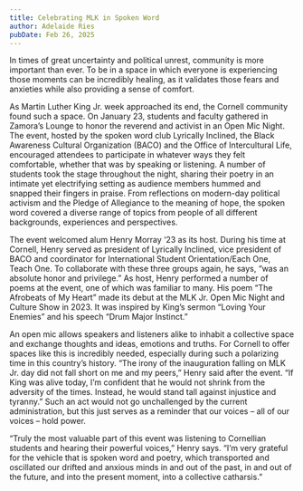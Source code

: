 ```yaml
---
title: Celebrating MLK in Spoken Word
author: Adelaide Ries
pubDate: Feb 26, 2025
---
```


In times of great uncertainty and political unrest, community is more important than ever.  To be in a space in which everyone is experiencing those moments can be incredibly healing, as it validates those fears and anxieties while also providing a sense of comfort.

As Martin Luther King Jr. week approached its end, the Cornell community found such a space.  On January 23, students and faculty gathered in Zamora’s Lounge to honor the reverend and activist in an Open Mic Night.  The event, hosted by the spoken word club Lyrically Inclined, the Black Awareness Cultural Organization (BACO) and the Office of Intercultural Life, encouraged attendees to participate in whatever ways they felt comfortable, whether that was by speaking or listening.  A number of students took the stage throughout the night, sharing their poetry in an intimate yet electrifying setting as audience members hummed and snapped their fingers in praise.  From reflections on modern-day political activism and the Pledge of Allegiance to the meaning of hope, the spoken word covered a diverse range of topics from people of all different backgrounds, experiences and perspectives.

The event welcomed alum Henry Morray ‘23 as its host.  During his time at Cornell, Henry served as president of Lyrically Inclined, vice president of BACO and coordinator for International Student Orientation/Each One, Teach One.  To collaborate with these three groups again, he says, “was an absolute honor and privilege.”  As host, Henry performed a number of poems at the event, one of which was familiar to many.  His poem “The Afrobeats of My Heart” made its debut at the MLK Jr. Open Mic Night and Culture Show in 2023.  It was inspired by King’s sermon “Loving Your Enemies” and his speech “Drum Major Instinct.”

An open mic allows speakers and listeners alike to inhabit a collective space and exchange thoughts and ideas, emotions and truths.  For Cornell to offer spaces like this is incredibly needed, especially during such a polarizing time in this country’s history.  “The irony of the inauguration falling on MLK Jr. day did not fall short on me and my peers,” Henry said after the event.  “If King was alive today, I’m confident that he would not shrink from the adversity of the times.  Instead, he would stand tall against injustice and tyranny.”  Such an act would not go unchallenged by the current administration, but this just serves as a reminder that our voices – all of our voices – hold power.  

“Truly the most valuable part of this event was listening to Cornellian students and hearing their powerful voices,” Henry says.  “I’m very grateful for the vehicle that is spoken word and poetry, which transported and oscillated our drifted and anxious minds in and out of the past, in and out of the future, and into the present moment, into a collective catharsis.”
